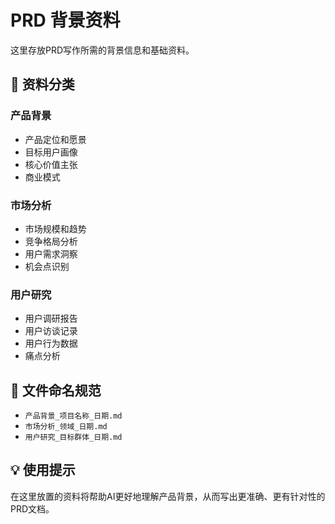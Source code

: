 # PRD 背景资料

这里存放PRD写作所需的背景信息和基础资料。

## 📂 资料分类

### 产品背景
- 产品定位和愿景
- 目标用户画像
- 核心价值主张
- 商业模式

### 市场分析
- 市场规模和趋势
- 竞争格局分析
- 用户需求洞察
- 机会点识别

### 用户研究
- 用户调研报告
- 用户访谈记录
- 用户行为数据
- 痛点分析

## 📝 文件命名规范

- `产品背景_项目名称_日期.md`
- `市场分析_领域_日期.md`
- `用户研究_目标群体_日期.md`

## 💡 使用提示

在这里放置的资料将帮助AI更好地理解产品背景，从而写出更准确、更有针对性的PRD文档。